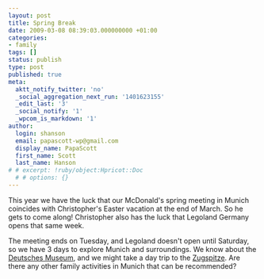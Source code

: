 ```yaml
---
layout: post
title: Spring Break
date: 2009-03-08 08:39:03.000000000 +01:00
categories:
- family
tags: []
status: publish
type: post
published: true
meta:
  aktt_notify_twitter: 'no'
  _social_aggregation_next_run: '1401623155'
  _edit_last: '3'
  _social_notify: '1'
  _wpcom_is_markdown: '1'
author:
  login: shanson
  email: papascott-wp@gmail.com
  display_name: PapaScott
  first_name: Scott
  last_name: Hanson
# # excerpt: !ruby/object:Hpricot::Doc
  # # options: {}
---
```

<p>This year we have the luck that our McDonald's spring meeting in Munich coincides with Christopher's Easter vacation at the end of March. So he gets to come along! Christopher also has the luck that Legoland Germany opens that same week.</p>
<p>The meeting ends on Tuesday, and Legoland doesn't open until Saturday, so we have 3 days to explore Munich and surroundings. We know about the <a href="http://www.deutsches-museum.de/en/information/">Deutsches Museum</a>, and we might take a day trip to the <a href="http://www.zugspitze.de/main_en.php">Zugspitze</a>. Are there any other family activities in Munich that can be recommended?</p>
